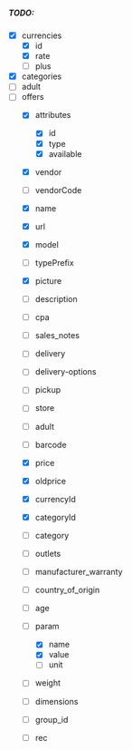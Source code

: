 ##### TODO:

* [x] currencies
    * [x] id
    * [x] rate
    * [ ] plus
* [x] categories
* [ ] adult
* [ ] offers
    * [x] attributes
        * [x] id
        * [x] type
        * [x] available
    * [x] vendor
    * [ ] vendorCode
    * [x] name
    * [x] url
    * [x] model
    * [ ] typePrefix
    * [x] picture
    * [ ] description
    * [ ] cpa
    * [ ] sales_notes
    * [ ] delivery
    * [ ] delivery-options
    * [ ] pickup
    * [ ] store
    * [ ] adult
    * [ ] barcode
    * [x] price
    * [x] oldprice
    * [x] currencyId
    * [x] categoryId
    * [ ] category
    * [ ] outlets
    * [ ] manufacturer_warranty
    * [ ] country_of_origin
    * [ ] age
    * [ ] param
        * [x] name
        * [x] value
        * [ ] unit
    * [ ] weight
    * [ ] dimensions
    * [ ] group_id
    * [ ] rec
    